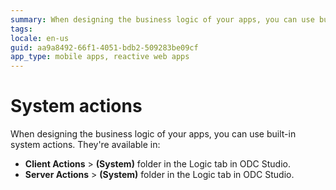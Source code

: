 ```yaml
---
summary: When designing the business logic of your apps, you can use built-in system actions.
tags:
locale: en-us
guid: aa9a8492-66f1-4051-bdb2-509283be09cf
app_type: mobile apps, reactive web apps
---
```

# System actions

When designing the business logic of your apps, you can use built-in system actions. They're available in:

* **Client Actions** > **(System)** folder in the Logic tab in ODC Studio.
* **Server Actions** > **(System)** folder in the Logic tab in ODC Studio.
